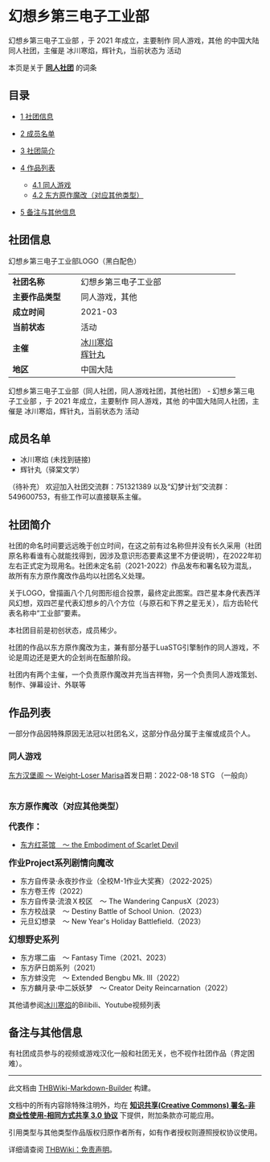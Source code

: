 # 幻想乡第三电子工业部

<!-- source html: G:\repos\THBWiki-Markdown-Builder\THBWikiMarkdown\Temp\main\e\e6\ns0%3A%E5%B9%BB%E6%83%B3%E4%B9%A1%E7%AC%AC%E4%B8%89%E7%94%B5%E5%AD%90%E5%B7%A5%E4%B8%9A%E9%83%A8.html -->

幻想乡第三电子工业部 ，于 2021 年成立，主要制作 同人游戏，其他 的中国大陆同人社团，主催是 冰川寒焰，辉针丸，当前状态为 活动

本页是关于 **[同人社团](./同人社团.md#同人社团)** 的词条

## 目录

- [1 社团信息](#社团信息)
- [2 成员名单](#成员名单)
- [3 社团简介](#社团简介)
- [4 作品列表](#作品列表)

  - [4.1 同人游戏](#同人游戏)
  - [4.2 东方原作魔改（对应其他类型）](#东方原作魔改（对应其他类型）)



- [5 备注与其他信息](#备注与其他信息)





## 社团信息
[](./文件-幻想乡第三电子工业部banner.png.md)  [](./文件-幻想乡第三电子工业部banner.png.md)幻想乡第三电子工业部LOGO（黑白配色）

<table><tbody><tr><td style="width:120px"><b>社团名称</b></td><td style="min-width:300px"> 幻想乡第三电子工业部 </td></tr><tr><td><b>主要作品类型</b></td><td>同人游戏，其他</td></tr><tr><td><b>成立时间</b></td><td>2021-03</td></tr><tr><td><b>当前状态</b></td><td>活动</td></tr><tr><td><b>主催</b></td><td> <a href="./冰川寒焰.md" title="冰川寒焰">冰川寒焰</a> <br> <a href="/index.php?title=%E8%BE%89%E9%92%88%E4%B8%B8&amp;action=edit&amp;redlink=1" class="new" title="辉针丸（页面不存在）">辉针丸</a> </td></tr><tr><td><b>地区</b></td><td>中国大陆</td></tr></tbody></table>

幻想乡第三电子工业部（同人社团，同人游戏社团，其他社团） - 幻想乡第三电子工业部 ，于 2021 年成立，主要制作 同人游戏，其他 的中国大陆同人社团，主催是 冰川寒焰，辉针丸，当前状态为 活动

## 成员名单
- 冰川寒焰 (未找到链接)
- 辉针丸（驿棠文学）

  
（待补充）
欢迎加入社团交流群：751321389 以及“幻梦计划”交流群：549600753，有些工作可以直接联系主催。
  


## 社团简介
  
社团的命名时间要远远晚于创立时间，在这之前有过名称但并没有长久采用（社团原名称看谁有心就能找得到，因涉及意识形态要素这里不方便说明），在2022年初左右正式定为现用名。社团未定名前（2021-2022）作品发布和署名较为混乱，故所有东方原作魔改作品均以社团名义处理。
  
  
关于LOGO，曾描画八个几何图形组合投票，最终定此图案。四芒星本身代表西洋风幻想，双四芒星代表幻想乡的八个方位（与原石和下界之星无关），后方齿轮代表名称中“工业部”要素。
  
  
本社团目前是初创状态，成员稀少。
  
  
社团的作品以东方原作魔改为主，兼有部分基于LuaSTG引擎制作的同人游戏，不论是周边还是更大的企划尚在酝酿阶段。
  
  
社团内有两个主催，一个负责原作魔改并充当吉祥物，另一个负责同人游戏策划、制作、弹幕设计、外联等
  


## 作品列表
  
一部分作品因特殊原因无法冠以社团名义，这部分作品分属于主催或成员个人。
  


### 同人游戏
[](./东方汉堡阁_～_Weight-Loser_Marisa.md)[东方汉堡阁 ～ Weight-Loser Marisa](./东方汉堡阁_～_Weight-Loser_Marisa.md)首发日期：2022-08-18 STG （一般向）
<table><style data-mw-deduplicate="TemplateStyles:r686458">.mw-parser-output .simple_work{display:grid;min-height:calc(120px + 0.5rem);grid-template-columns:calc(120px + 0.5rem)1fr;grid-template-rows:auto 1fr;grid-template-areas:"cover title""cover props";overflow:hidden}.mw-parser-output .simple_work-cover{grid-area:cover;align-self:center;justify-self:center;overflow:hidden;max-width:100%;max-height:100%;padding:0.25rem;word-break:break-all}.mw-parser-output .simple_work-cover a.new{display:block;text-align:center;padding:0.25rem}.mw-parser-output .simple_work-title{grid-area:title;margin-top:0.25rem;padding-left:0.25rem;font-weight:bold}.mw-parser-output .simple_work-props{grid-area:props;padding-left:0.25rem}.mw-parser-output .simple_work-prop{margin:0.125rem 0}</style>
</table>



### 东方原作魔改（对应其他类型）
  
<big> **代表作：** </big>
  

- [东方红茶馆　～ the Embodiment of Scarlet Devil](./东方红茶馆_～_the_Embodiment_of_Scarlet_Devil.md)

  
<big> **作业Project系列剧情向魔改** </big>
  

- 东方自传录·永夜抄作业（全校M-1作业大奖赛）（2022-2025）
- 东方卷王传（2022）
- 东方自传录·流浪Ｘ校区　～ The Wandering CanpusX（2023）
- 东方校战录　～ Destiny Battle of School Union.（2023）
- 元旦幻想录　～ New Year's Holiday Battlefield.（2023）

  
<big> **幻想野史系列** </big>
  

- 东方塚二庙　～ Fantasy Time（2021、2023）
- 东方萨日朗系列（2021）
- 东方蚌没完　～ Extended Bengbu Mk. III（2022）
- 东方麟月录·中二妖妖梦　～ Creator Deity Reincarnation（2022）

  
其他请参阅[冰川寒焰](./冰川寒焰.md)的Bilibili、Youtube视频列表
  


## 备注与其他信息
  
有社团成员参与的视频或游戏汉化一般和社团无关，也不视作社团作品（界定困难）。
  





---

此文档由 [THBWiki-Markdown-Builder](https://github.com/Delsin-Yu/THBWiki-Markdown-Builder) 构建。

文档中的所有内容除特殊注明外，均在 [**知识共享(Creative Commons) 署名-非商业性使用-相同方式共享 3.0 协议**](https://creativecommons.org/licenses/by-sa/3.0/deed.zh-hans) 下提供，附加条款亦可能应用。

引用类型与其他类型作品版权归原作者所有，如有作者授权则遵照授权协议使用。

详细请查阅 [THBWiki：免责声明](https://thbwiki.cc/THBWiki:%E5%85%8D%E8%B4%A3%E5%A3%B0%E6%98%8E)。


